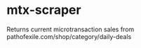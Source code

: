 # mtx-scraper
Returns current microtransaction sales from pathofexile.com/shop/category/daily-deals
